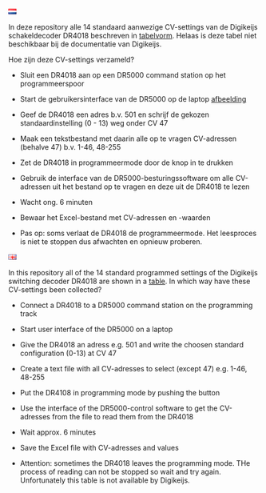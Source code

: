 ![Nederlandse vlag](../../images/nl.gif)

In deze repository alle 14 standaard aanwezige CV-settings van de Digikeijs schakeldecoder DR4018 beschreven in [tabelvorm](DR4018_overview.md). Helaas is deze tabel niet beschikbaar bij de documentatie van Digikeijs.

Hoe zijn deze CV-settings verzameld?
* Sluit een DR4018 aan op een DR5000 command station op het programmeerspoor
* Start de gebruikersinterface van de DR5000 op de laptop [afbeelding](../images/DR5000commandstationinterface.JPG)
* Geef de DR4018 een adres b.v. 501 en schrijf de gekozen standaardinstelling (0 - 13) weg onder CV 47
* Maak een tekstbestand met daarin alle op te vragen CV-adressen (behalve 47) b.v. 1-46, 48-255
* Zet de DR4018 in programmeermode door de knop in te drukken
* Gebruik de interface van de DR5000-besturingssoftware om alle CV-adressen uit het bestand op te vragen en deze uit de DR4018 te lezen
* Wacht ong. 6 minuten
* Bewaar het Excel-bestand met CV-adressen en -waarden

* Pas op: soms verlaat de DR4018 de programmeermode. Het leesproces is niet te stoppen dus afwachten en opnieuw proberen.


![English flag](../../images/gb.gif)

In this repository all of the 14 standard programmed settings of the Digikeijs switching decoder DR4018 are shown in a [table](DR4018_overview.md).
In which way have these CV-settings been collected?
* Connect a DR4018 to a DR5000 command station on the programming track
* Start user interface of the DR5000 on a laptop
* Give the DR4018 an adress e.g. 501 and write the choosen standard configuration (0-13) at CV 47
* Create a text file with all CV-adresses to select (except 47) e.g. 1-46, 48-255
* Put the DR4108 in programming mode by pushing the button
* Use the interface of the DR5000-control software to get the CV-adresses from the file to read them from the DR4018
* Wait approx. 6 minutes
* Save the Excel file with CV-adresses and values

* Attention: sometimes the DR4018 leaves the programming mode. THe process of reading can not be stopped so wait and try again. Unfortunately this table is not available by Digikeijs.
